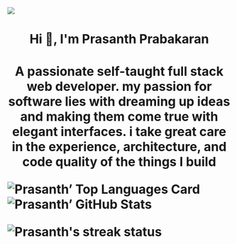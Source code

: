 ![](https://visitor-badge.glitch.me/badge?page_id=prasanthprabakaran.prasanthprabakaran)
<br/>

<h1 align='center'>Hi 👋, I'm Prasanth Prabakaran<h1/>
<p align='center'>A passionate self-taught full stack web developer. my passion for software lies with dreaming up ideas and making them come true with elegant interfaces. i take great care in the experience, architecture, and code quality of the things I build<p/>

<p><img align="left" src="https://github-readme-stats.vercel.app/api/top-langs/?username=prasanthprabakaran&layout=compact&theme=algolia" alt="Prasanth’ Top Languages Card" /><p/>

<p>&nbsp;<img align="center" src="https://github-readme-stats.vercel.app/api?username=prasanthprabakaran&theme=algolia&show_icons=true&count_private=true" alt="Prasanth’ GitHub Stats" /><p/>

<p><img src="https://github-readme-streak-stats.herokuapp.com/?user=prasanthprabakaran&" alt="Prasanth's streak status" /></p>


<!--
**prasanthprabakaran/prasanthprabakaran** is a ✨ _special_ ✨ repository because its `README.md` (this file) appears on your GitHub profile.

Here are some ideas to get you started:

- 🔭 I’m currently working on ...
- 🌱 I’m currently learning ...
- 👯 I’m looking to collaborate on ...
- 🤔 I’m looking for help with ...
- 💬 Ask me about ...
- 📫 How to reach me: ...
- 😄 Pronouns: ...
- ⚡ Fun fact: ...
-->
